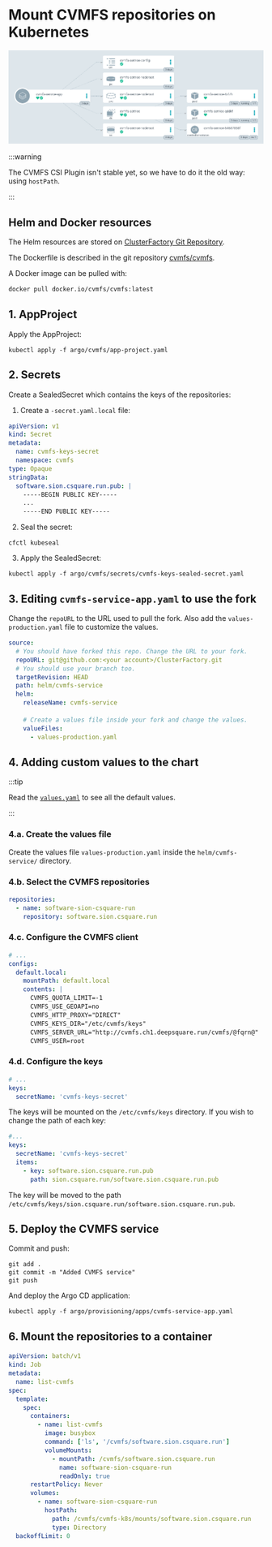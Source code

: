 # Mount CVMFS repositories on Kubernetes

![image-20220509154116581](01-mount-cvmfs.assets/image-20220509154116581.png)

:::warning

The CVMFS CSI Plugin isn't stable yet, so we have to do it the old way: using `hostPath`.

:::

## Helm and Docker resources

The Helm resources are stored on [ClusterFactory Git Repository](https://github.com/SquareFactory/ClusterFactory/tree/main/helm/cvmfs-service).

The Dockerfile is described in the git repository [cvmfs/cvmfs](https://github.dev/cvmfs/cvmfs/blob/devel/packaging/container/Dockerfile).

A Docker image can be pulled with:

```sh
docker pull docker.io/cvmfs/cvmfs:latest
```

## 1. AppProject

Apply the AppProject:

```shell title="user@local:/ClusterFactory"
kubectl apply -f argo/cvmfs/app-project.yaml
```

## 2. Secrets

Create a SealedSecret which contains the keys of the repositories:

1. Create a `-secret.yaml.local` file:

```yaml title="argo/cvmfs/secrets/cvmfs-keys-secret.yaml.local"
apiVersion: v1
kind: Secret
metadata:
  name: cvmfs-keys-secret
  namespace: cvmfs
type: Opaque
stringData:
  software.sion.csquare.run.pub: |
    -----BEGIN PUBLIC KEY-----
    ...
    -----END PUBLIC KEY-----
```

2. Seal the secret:

```shell title="user@local:/ClusterFactory"
cfctl kubeseal
```

3. Apply the SealedSecret:

```shell title="user@local:/ClusterFactory"
kubectl apply -f argo/cvmfs/secrets/cvmfs-keys-sealed-secret.yaml
```

## 3. Editing `cvmfs-service-app.yaml` to use the fork

Change the `repoURL` to the URL used to pull the fork. Also add the `values-production.yaml` file to customize the values.

```yaml title="argo/provisioning/apps/cvmfs-service-app.yaml > spec > source"
source:
  # You should have forked this repo. Change the URL to your fork.
  repoURL: git@github.com:<your account>/ClusterFactory.git
  # You should use your branch too.
  targetRevision: HEAD
  path: helm/cvmfs-service
  helm:
    releaseName: cvmfs-service

    # Create a values file inside your fork and change the values.
    valueFiles:
      - values-production.yaml
```

## 4. Adding custom values to the chart

:::tip

Read the [`values.yaml`](https://github.com/SquareFactory/ClusterFactory/blob/main/helm/cvmfs-service/values.yaml) to see all the default values.

:::

### 4.a. Create the values file

Create the values file `values-production.yaml` inside the `helm/cvmfs-service/` directory.

### 4.b. Select the CVMFS repositories

```yaml title="helm/cvmfs-service/values-production.yaml"
repositories:
  - name: software-sion-csquare-run
    repository: software.sion.csquare.run
```

### 4.c. Configure the CVMFS client

```yaml title="helm/cvmfs-service/values-production.yaml"
# ...
configs:
  default.local:
    mountPath: default.local
    contents: |
      CVMFS_QUOTA_LIMIT=-1
      CVMFS_USE_GEOAPI=no
      CVMFS_HTTP_PROXY="DIRECT"
      CVMFS_KEYS_DIR="/etc/cvmfs/keys"
      CVMFS_SERVER_URL="http://cvmfs.ch1.deepsquare.run/cvmfs/@fqrn@"
      CVMFS_USER=root
```

### 4.d. Configure the keys

```yaml title="helm/cvmfs-service/values-production.yaml"
# ...
keys:
  secretName: 'cvmfs-keys-secret'
```

The keys will be mounted on the `/etc/cvmfs/keys` directory. If you wish to change the path of each key:

```yaml title="helm/cvmfs-service/values-production.yaml"
#...
keys:
  secretName: 'cvmfs-keys-secret'
  items:
    - key: software.sion.csquare.run.pub
      path: sion.csquare.run/software.sion.csquare.run.pub
```

The key will be moved to the path `/etc/cvmfs/keys/sion.csquare.run/software.sion.csquare.run.pub`.

## 5. Deploy the CVMFS service

Commit and push:

```shell title="user@local:/ClusterFactory"
git add .
git commit -m "Added CVMFS service"
git push
```

And deploy the Argo CD application:

```shell title="user@local:/ClusterFactory"
kubectl apply -f argo/provisioning/apps/cvmfs-service-app.yaml
```

## 6. Mount the repositories to a container

```yaml title="job.yaml"
apiVersion: batch/v1
kind: Job
metadata:
  name: list-cvmfs
spec:
  template:
    spec:
      containers:
        - name: list-cvmfs
          image: busybox
          command: ['ls', '/cvmfs/software.sion.csquare.run']
          volumeMounts:
            - mountPath: /cvmfs/software.sion.csquare.run
              name: software-sion-csquare-run
              readOnly: true
      restartPolicy: Never
      volumes:
        - name: software-sion-csquare-run
          hostPath:
            path: /cvmfs/cvmfs-k8s/mounts/software.sion.csquare.run
            type: Directory
  backoffLimit: 0
```
